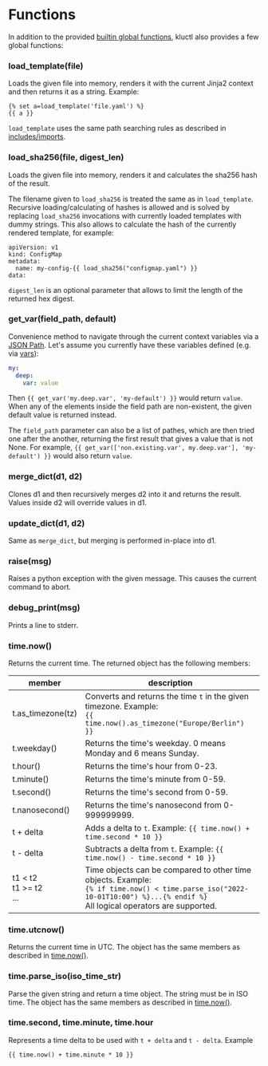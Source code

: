 <!-- This comment is uncommented when auto-synced to www-kluctl.io

---
title: "Functions"
linkTitle: "Functions"
weight: 4
description: >
    Available functions.
---
-->

# Functions

In addition to the provided
[builtin global functions](https://jinja.palletsprojects.com/en/2.11.x/templates/#list-of-global-functions),
kluctl also provides a few global functions:

### load_template(file)
Loads the given file into memory, renders it with the current Jinja2 context and then returns it as a string. Example:
```
{% set a=load_template('file.yaml') %}
{{ a }}
```

`load_template` uses the same path searching rules as described in [includes/imports](../templating#includes-and-imports).

### load_sha256(file, digest_len)
Loads the given file into memory, renders it and calculates the sha256 hash of the result.

The filename given to `load_sha256` is treated the same as in `load_template`. Recursive loading/calculating of hashes
is allowed and is solved by replacing `load_sha256` invocations with currently loaded templates with dummy strings.
This also allows to calculate the hash of the currently rendered template, for example:

```
apiVersion: v1
kind: ConfigMap
metadata:
  name: my-config-{{ load_sha256("configmap.yaml") }}
data:
```

`digest_len` is an optional parameter that allows to limit the length of the returned hex digest.

### get_var(field_path, default)
Convenience method to navigate through the current context variables via a
[JSON Path](https://goessner.net/articles/JsonPath/). Let's assume you currently have these variables defined
(e.g. via [vars](../deployments/deployment-yml.md#vars-deployment-project)):
```yaml
my:
  deep:
    var: value
```
Then `{{ get_var('my.deep.var', 'my-default') }}` would return `value`.
When any of the elements inside the field path are non-existent, the given default value is returned instead.

The `field_path` parameter can also be a list of pathes, which are then tried one after the another, returning the first
result that gives a value that is not None. For example, `{{ get_var(['non.existing.var', my.deep.var'], 'my-default') }}`
would also return `value`.

### merge_dict(d1, d2)
Clones d1 and then recursively merges d2 into it and returns the result. Values inside d2 will override values in d1.

### update_dict(d1, d2)
Same as `merge_dict`, but merging is performed in-place into d1.

### raise(msg)
Raises a python exception with the given message. This causes the current command to abort.

### debug_print(msg)
Prints a line to stderr.

### time.now()
Returns the current time. The returned object has the following members:

| member                        | description                                                                                                                                                                        |
|-------------------------------|------------------------------------------------------------------------------------------------------------------------------------------------------------------------------------|
| t.as_timezone(tz)             | Converts and returns the time `t` in the given timezone. Example: <br/>`{{ time.now().as_timezone("Europe/Berlin") }}`                                                             |
| t.weekday()                   | Returns the time's weekday. 0 means Monday and 6 means Sunday.                                                                                                                     |
| t.hour()                      | Returns the time's hour from 0-23.                                                                                                                                                 |
| t.minute()                    | Returns the time's minute from 0-59.                                                                                                                                               |
| t.second()                    | Returns the time's second from 0-59.                                                                                                                                               |
| t.nanosecond()                | Returns the time's nanosecond from 0-999999999.                                                                                                                                    |
| t + delta                     | Adds a delta to `t`. Example: `{{ time.now() + time.second * 10 }}`                                                                                                                |
| t - delta                     | Subtracts a delta from `t`. Example: `{{ time.now() - time.second * 10 }}`                                                                                                         |
| t1 < t2<br/>t1 >= t2<br/> ... | Time objects can be compared to other time objects. Example:<br/>`{% if time.now() < time.parse_iso("2022-10-01T10:00") %}...{% endif %}`<br/>All logical operators are supported. |

### time.utcnow()
Returns the current time in UTC.
The object has the same members as described in [time.now()](#timenow).

### time.parse_iso(iso_time_str)
Parse the given string and return a time object. The string must be in ISO time. 
The object has the same members as described in [time.now()](#timenow).

### time.second, time.minute, time.hour
Represents a time delta to be used with `t + delta` and `t - delta`. Example
```
{{ time.now() + time.minute * 10 }}
```
